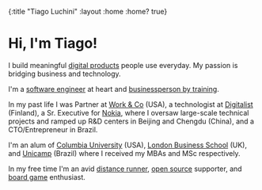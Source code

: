 {:title "Tiago Luchini"
 :layout :home
 :home? true}

# Hi, I'm Tiago!

I build meaningful [digital products][1] people use everyday. My
passion is bridging business and technology.

I'm a [software engineer][6] at heart and [businessperson by training][7].

In my past life I was Partner at [Work & Co][2] (USA), a technologist
at [Digitalist][9] (Finland), a Sr. Executive for [Nokia][13], where I
oversaw large-scale technical projects and ramped up R&D centers in
Beijing and Chengdu (China), and a CTO/Entrepreneur in Brazil.

I'm an alum of [Columbia University][10] (USA), [London Business School][11]
(UK), and [Unicamp][12] (Brazil) where I received my MBAs
and MSc respectively.

In my free time I'm an avid [distance runner][3], [open source][4]
supporter, and [board game][5] enthusiast.

[1]: portfolio
[2]: https://work.co
[3]: running
[4]: open-source
[5]: https://boardgamegeek.com/user/tiagoluchini
[6]: https://github.com/luchiniatwork/
[7]: https://www.linkedin.com/in/tiagoluchini#education
[9]: https://digitalist.global/
[10]: https://www8.gsb.columbia.edu/
[11]: https://www.london.edu/
[12]: http://www.unicamp.br/unicamp/?language=en
[13]: https://www.nokia.com/
